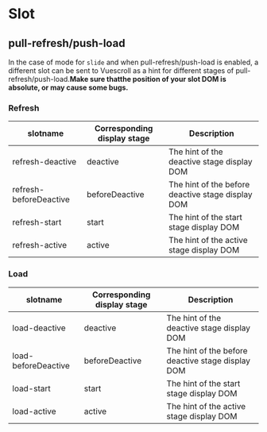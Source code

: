 # Slot

## pull-refresh/push-load

In the case of mode for `slide` and when pull-refresh/push-load is enabled, a different slot can be sent to Vuescroll as a hint for different stages of pull-refresh/push-load.**Make sure thatthe position of your slot DOM is absolute, or may cause some bugs.**

### Refresh

| slotname | Corresponding display stage     | Description       |
| ---- | -------- | ---------- |
| refresh-deactive | deactive | The hint of the deactive stage display DOM
| refresh-beforeDeactive | beforeDeactive | The hint of the before deactive stage display DOM
| refresh-start | start | The hint of the start stage display DOM
| refresh-active | active | The hint of the active stage display DOM

### Load

| slotname | Corresponding display stage     | Description       |
| ---- | -------- | ---------- |
| load-deactive | deactive | The hint of the deactive stage display DOM
| load-beforeDeactive | beforeDeactive | The hint of the before deactive stage display DOM
| load-start | start | The hint of the start stage display DOM
| load-active | active | The hint of the active stage display DOM